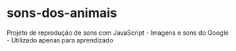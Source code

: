 # sons-dos-animais
Projeto de reprodução de sons com JavaScript - Imagens e sons do Google - Utilizado apenas para aprendizado

